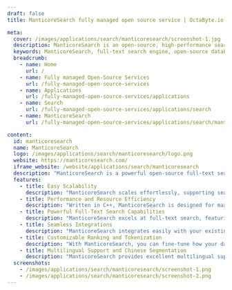 ```yaml
---
draft: false
title: ManticoreSearch fully managed open source service | OctaByte.io

meta:
  cover: /images/applications/search/manticoresearch/screenshot-1.jpg
  description: ManticoreSearch is an open-source, high-performance search engine offering advanced full-text search capabilities, scalability, and low resource consumption for efficient data management.
  keywords: ManticoreSearch, full-text search engine, open-source database, high-performance search, scalable search engine, Sphinx Search, text search capabilities, search database, open-source search engine, C++ search engine, data analytics search
  breadcrumb:
    - name: Home
      url: /
    - name: Fully managed Open-Source Services
      url: /fully-managed-open-source-services
    - name: Applications
      url: /fully-managed-open-source-services/applications
    - name: Search
      url: /fully-managed-open-source-services/applications/search
    - name: ManticoreSearch
      url: /fully-managed-open-source-services/applications/search/manticoresearch

content:
  id: manticoresearch
  name: ManticoreSearch
  logo: /images/applications/search/manticoresearch/logo.png
  website: https://manticoresearch.com/
  iframe_website: /website/applications/search/manticoresearch
  description: "ManticoreSearch is a powerful open-source full-text search engine, created as a modern evolution of the Sphinx Search engine. Launched in 2017, it builds on the strengths of Sphinx, introducing major improvements in functionality, performance, and bug fixes, while retaining its open-source nature. ManticoreSearch offers a high-performance, scalable solution for handling search tasks of all sizes, from small websites to large-scale, multilingual data analytics. With its lightweight structure, powerful search capabilities, and easy scalability, ManticoreSearch is ideal for those seeking an efficient, open-source database solution for their search and data analytics needs."
  features:
    - title: Easy Scalability
      description: "ManticoreSearch scales effortlessly, supporting search tasks ranging from small sites to large-scale multilingual directories with petabytes of data. Whether handling search for a small blog or processing analytics over billions of log records, ManticoreSearch delivers optimal performance at any scale."
    - title: Performance and Resource Efficiency
      description: "Written in C++, ManticoreSearch is designed for maximum performance and minimal resource consumption. Its low memory usage and efficient CPU utilization make it perfect for high-demand environments where speed and resource optimization are critical."
    - title: Powerful Full-Text Search Capabilities
      description: "ManticoreSearch excels at full-text search, featuring over 20 search operators and ranking factors. It includes built-in rankers, an expression-based custom ranker, and advanced features like stemming, lemmatization, stopwords, and multilingual support, making it ideal for sophisticated search and ranking tasks."
    - title: Seamless Integrations
      description: "ManticoreSearch integrates easily with your existing tech stack. It supports data import from MySQL, Postgres, MSSQL, ODBC, XML, CSV, and TSV formats. Additionally, it works seamlessly with MySQL as an engine or through ProxySQL for added flexibility."
    - title: Customizable Ranking and Tokenization
      description: "With ManticoreSearch, you can fine-tune how your data is ranked and tokenized. The engine offers customization options that allow you to adjust ranking algorithms and tokenize text for optimized search relevance, tailored to your specific needs."
    - title: Multilingual Support and Chinese Segmentation
      description: "ManticoreSearch provides excellent multilingual support, including proper segmentation for Chinese text. This makes it an excellent choice for global search applications, where diverse languages and scripts need to be processed and indexed effectively."
  screenshots:
    - /images/applications/search/manticoresearch/screenshot-1.png
    - /images/applications/search/manticoresearch/screenshot-2.png
---
```

